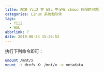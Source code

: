 ```yaml
---
title: 解决 Yii2 在 WSL 中没有 chmod 权限的问题
categories: Linux 系统和软件
tags:
  - Yii2
  - WSL
abbrlink: 7
date: 2019-06-24 15:26:53
---
```

执行下列命令即可：

```bash
umount /mnt/x
mount -t drvfs X: /mnt/x -o metadata
```
